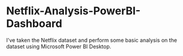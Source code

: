 # Netflix-Analysis-PowerBI-Dashboard
I've taken the Netflix dataset and perform some basic analysis on the dataset using Microsoft Power BI Desktop.
